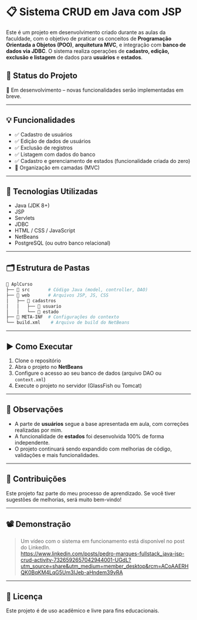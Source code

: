 # 📋 Sistema CRUD em Java com JSP

Este é um projeto em desenvolvimento criado durante as aulas da faculdade, com o objetivo de praticar os conceitos de **Programação Orientada a Objetos (POO)**, **arquitetura MVC**, e integração com **banco de dados via JDBC**. O sistema realiza operações de **cadastro, edição, exclusão e listagem** de dados para **usuários** e **estados**.

## 🚧 Status do Projeto

🔨 Em desenvolvimento – novas funcionalidades serão implementadas em breve.

---

## 💡 Funcionalidades

- ✅ Cadastro de usuários
- ✅ Edição de dados de usuários
- ✅ Exclusão de registros
- ✅ Listagem com dados do banco
- ✅ Cadastro e gerenciamento de estados (funcionalidade criada do zero)
- 🔄 Organização em camadas (MVC)

---

## 🧠 Tecnologias Utilizadas

- Java (JDK 8+)
- JSP
- Servlets
- JDBC
- HTML / CSS / JavaScript
- NetBeans
- PostgreSQL (ou outro banco relacional)

---

## 🗂 Estrutura de Pastas

```bash
📁 AplCurso
├── 📁 src       # Código Java (model, controller, DAO)
├── 📁 web       # Arquivos JSP, JS, CSS
│   ├── 📁 cadastros
│   │   ├── 📁 usuario
│   │   └── 📁 estado
├── 📁 META-INF  # Configurações do contexto
└── build.xml    # Arquivo de build do NetBeans
```

---

## ▶️ Como Executar

1. Clone o repositório
2. Abra o projeto no **NetBeans**
3. Configure o acesso ao seu banco de dados (arquivo DAO ou `context.xml`)
4. Execute o projeto no servidor (GlassFish ou Tomcat)

---

## 📌 Observações

- A parte de **usuários** segue a base apresentada em aula, com correções realizadas por mim.
- A funcionalidade de **estados** foi desenvolvida 100% de forma independente.
- O projeto continuará sendo expandido com melhorias de código, validações e mais funcionalidades.

---

## 🤝 Contribuições

Este projeto faz parte do meu processo de aprendizado. Se você tiver sugestões de melhorias, será muito bem-vindo!

---

## 📽 Demonstração

> Um vídeo com o sistema em funcionamento está disponível no post do LinkedIn.  
> https://www.linkedin.com/posts/pedro-marques-fullstack_java-jsp-crud-activity-7326592657042944001-UGdL?utm_source=share&utm_medium=member_desktop&rcm=ACoAAERHQK0BqKM4LqG5Um3IJeb-aHndem39vRA

---

## 📄 Licença

Este projeto é de uso acadêmico e livre para fins educacionais.
